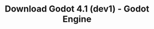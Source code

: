 ---
# Generated by /tools/generators/src/download_archive_generator !!! do not edit by hand !!!
title: 'Download Godot 4.1 (dev1) - Godot Engine'
type: 'download/archive'
name: '4.1'
flavor: 'dev1'
release_date: '2023-04-21T03:00:00-00:00'
release_notes: 'article/dev-snapshot-godot-4-1-dev-1/'
primaryPlatforms:
  - 'android.apk'
  - 'linux.64'
  - 'macos.universal'
  - 'windows.64'
  - 'web'
  - 'templates'
links:
  android.apk:
    name: 'android.apk'
    title: 'Android'
    caption: 'APK Universal (ARM64 + ARMv7 + x86_64 + x86)'
    tags:
      - 'APK download'
      - 'ARM64/v7'
      - 'x86 (64 & 32 bit)'
    hosts:
      github_builds:
        regular: 'https://github.com/godotengine/godot-builds/releases/download/4.1-dev1/Godot_v4.1-dev1_android_editor.apk'
        mono: '#'
      github:
        regular: 'https://github.com/godotengine/godot/releases/download/4.1-dev1/Godot_v4.1-dev1_android_editor.apk'
        mono: '#'
  linux.64:
    name: 'linux.64'
    title: 'Linux'
    caption: 'Padrão (x86_64)'
    tags:
      - '64 bit'
    hosts:
      github_builds:
        regular: 'https://github.com/godotengine/godot-builds/releases/download/4.1-dev1/Godot_v4.1-dev1_linux.x86_64.zip'
        mono: 'https://github.com/godotengine/godot-builds/releases/download/4.1-dev1/Godot_v4.1-dev1_mono_linux_x86_64.zip'
      github:
        regular: 'https://github.com/godotengine/godot/releases/download/4.1-dev1/Godot_v4.1-dev1_linux.x86_64.zip'
        mono: 'https://github.com/godotengine/godot/releases/download/4.1-dev1/Godot_v4.1-dev1_mono_linux_x86_64.zip'
  macos.universal:
    name: 'macos.universal'
    title: 'macOS'
    caption: 'Universal (x86_64 + Silício da Apple)'
    tags:
      - 'Intel/Apple Silicon'
      - '64 bit'
    hosts:
      github_builds:
        regular: 'https://github.com/godotengine/godot-builds/releases/download/4.1-dev1/Godot_v4.1-dev1_macos.universal.zip'
        mono: 'https://github.com/godotengine/godot-builds/releases/download/4.1-dev1/Godot_v4.1-dev1_mono_macos.universal.zip'
      github:
        regular: 'https://github.com/godotengine/godot/releases/download/4.1-dev1/Godot_v4.1-dev1_macos.universal.zip'
        mono: 'https://github.com/godotengine/godot/releases/download/4.1-dev1/Godot_v4.1-dev1_mono_macos.universal.zip'
  windows.64:
    name: 'windows.64'
    title: 'Windows'
    caption: 'Padrão (x86_64)'
    tags:
      - '64 bit'
    hosts:
      github_builds:
        regular: 'https://github.com/godotengine/godot-builds/releases/download/4.1-dev1/Godot_v4.1-dev1_win64.exe.zip'
        mono: 'https://github.com/godotengine/godot-builds/releases/download/4.1-dev1/Godot_v4.1-dev1_mono_win64.zip'
      github:
        regular: 'https://github.com/godotengine/godot/releases/download/4.1-dev1/Godot_v4.1-dev1_win64.exe.zip'
        mono: 'https://github.com/godotengine/godot/releases/download/4.1-dev1/Godot_v4.1-dev1_mono_win64.zip'
  web:
    name: 'web'
    title: 'Editor Web'
    caption: ''
    tags:
      - 'Self-hosted'
      - 'Cross-platform'
    hosts:
      github_builds:
        regular: 'https://github.com/godotengine/godot-builds/releases/download/4.1-dev1/Godot_v4.1-dev1_web_editor.zip'
        mono: '#'
      github:
        regular: 'https://github.com/godotengine/godot/releases/download/4.1-dev1/Godot_v4.1-dev1_web_editor.zip'
        mono: '#'
  linux.arm64:
    name: 'linux.arm64'
    title: 'Linux'
    caption: 'Padrão (ARM64)'
    tags:
      - 'ARM64'
      - '64 bit'
    hosts:
      github_builds:
        regular: 'https://github.com/godotengine/godot-builds/releases/download/4.1-dev1/Godot_v4.1-dev1_linux.arm64.zip'
        mono: 'https://github.com/godotengine/godot-builds/releases/download/4.1-dev1/Godot_v4.1-dev1_mono_linux_arm64.zip'
      github:
        regular: 'https://github.com/godotengine/godot/releases/download/4.1-dev1/Godot_v4.1-dev1_linux.arm64.zip'
        mono: 'https://github.com/godotengine/godot/releases/download/4.1-dev1/Godot_v4.1-dev1_mono_linux_arm64.zip'
  linux.32:
    name: 'linux.32'
    title: 'Linux'
    caption: 'Padrão (x86)'
    tags:
      - '32 bit'
    hosts:
      github_builds:
        regular: 'https://github.com/godotengine/godot-builds/releases/download/4.1-dev1/Godot_v4.1-dev1_linux.x86_32.zip'
        mono: 'https://github.com/godotengine/godot-builds/releases/download/4.1-dev1/Godot_v4.1-dev1_mono_linux_x86_32.zip'
      github:
        regular: 'https://github.com/godotengine/godot/releases/download/4.1-dev1/Godot_v4.1-dev1_linux.x86_32.zip'
        mono: 'https://github.com/godotengine/godot/releases/download/4.1-dev1/Godot_v4.1-dev1_mono_linux_x86_32.zip'
  linux.arm32:
    name: 'linux.arm32'
    title: 'Linux'
    caption: 'Padrão (ARM32)'
    tags:
      - 'ARM32'
      - '32 bit'
    hosts:
      github_builds:
        regular: 'https://github.com/godotengine/godot-builds/releases/download/4.1-dev1/Godot_v4.1-dev1_linux.arm32.zip'
        mono: 'https://github.com/godotengine/godot-builds/releases/download/4.1-dev1/Godot_v4.1-dev1_mono_linux_arm32.zip'
      github:
        regular: 'https://github.com/godotengine/godot/releases/download/4.1-dev1/Godot_v4.1-dev1_linux.arm32.zip'
        mono: 'https://github.com/godotengine/godot/releases/download/4.1-dev1/Godot_v4.1-dev1_mono_linux_arm32.zip'
  windows.32:
    name: 'windows.32'
    title: 'Windows'
    caption: 'Padrão (x86)'
    tags:
      - '32 bit'
    hosts:
      github_builds:
        regular: 'https://github.com/godotengine/godot-builds/releases/download/4.1-dev1/Godot_v4.1-dev1_win32.exe.zip'
        mono: 'https://github.com/godotengine/godot-builds/releases/download/4.1-dev1/Godot_v4.1-dev1_mono_win32.zip'
      github:
        regular: 'https://github.com/godotengine/godot/releases/download/4.1-dev1/Godot_v4.1-dev1_win32.exe.zip'
        mono: 'https://github.com/godotengine/godot/releases/download/4.1-dev1/Godot_v4.1-dev1_mono_win32.zip'
  aar_library:
    name: 'aar_library'
    title: 'Biblioteca de AAR'
    caption: ''
    tags:
      - 'Android plugins'
      - 'Java'
      - 'Kotlin'
    hosts:
      github_builds:
        regular: 'https://github.com/godotengine/godot-builds/releases/download/4.1-dev1/godot-lib.4.1.dev1.template_release.aar'
        mono: '#'
      github:
        regular: 'https://github.com/godotengine/godot/releases/download/4.1-dev1/godot-lib.4.1.dev1.template_release.aar'
        mono: '#'
  templates:
    name: 'templates'
    title: 'Modelos de exportação'
    caption: ''
    tags:
      - 'Utilizado para exportar os seus jogos para todas as plataformas suportadas'
    hosts:
      github_builds:
        regular: 'https://github.com/godotengine/godot-builds/releases/download/4.1-dev1/Godot_v4.1-dev1_export_templates.tpz'
        mono: 'https://github.com/godotengine/godot-builds/releases/download/4.1-dev1/Godot_v4.1-dev1_mono_export_templates.tpz'
      github:
        regular: 'https://github.com/godotengine/godot/releases/download/4.1-dev1/Godot_v4.1-dev1_export_templates.tpz'
        mono: 'https://github.com/godotengine/godot/releases/download/4.1-dev1/Godot_v4.1-dev1_mono_export_templates.tpz'
---